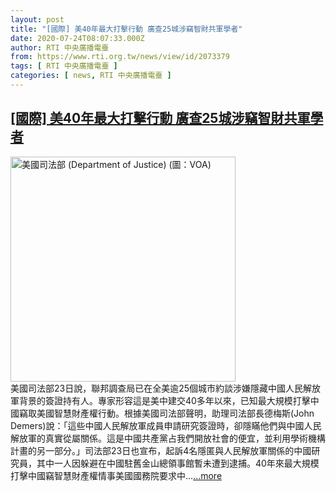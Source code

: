 ```yaml
---
layout: post
title: "[國際] 美40年最大打擊行動 廣查25城涉竊智財共軍學者"
date: 2020-07-24T08:07:33.000Z
author: RTI 中央廣播電臺
from: https://www.rti.org.tw/news/view/id/2073379
tags: [ RTI 中央廣播電臺 ]
categories: [ news, RTI 中央廣播電臺 ]
---
```

<!--1595578053000-->
[[國際] 美40年最大打擊行動 廣查25城涉竊智財共軍學者](https://www.rti.org.tw/news/view/id/2073379)
------

<div>
<img src="https://static.rti.org.tw/assets/thumbnails/2018/09/26/153793046618226.jpg" width="360" alt="美國司法部 (Department of Justice) (圖：VOA)" title="美國司法部 (Department of Justice) (圖：VOA)"><br>美國司法部23日說，聯邦調查局已在全美逾25個城市約談涉嫌隱藏中國人民解放軍背景的簽證持有人。專家形容這是美中建交40多年以來，已知最大規模打擊中國竊取美國智慧財產權行動。根據美國司法部聲明，助理司法部長德梅斯(John Demers)說：「這些中國人民解放軍成員申請研究簽證時，卻隱瞞他們與中國人民解放軍的真實從屬關係。這是中國共產黨占我們開放社會的便宜，並利用學術機構計畫的另一部分。」司法部23日也宣布，起訴4名隱匿與人民解放軍關係的中國研究員，其中一人因躲避在中國駐舊金山總領事館暫未遭到逮捕。40年來最大規模 打擊中國竊智慧財產權情事美國國務院要求中...<a target="_blank" href="https://www.rti.org.tw/news/view/id/2073379">...more</a>
</div>
